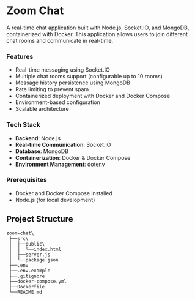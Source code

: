 # Zoom Chat
A real-time chat application built with Node.js, Socket.IO, and MongoDB, containerized with Docker. This application allows users to join different chat rooms and communicate in real-time.

### Features
- Real-time messaging using Socket.IO
- Multiple chat rooms support (configurable up to 10 rooms)
- Message history persistence using MongoDB
- Rate limiting to prevent spam
- Containerized deployment with Docker and Docker Compose
- Environment-based configuration
- Scalable architecture

### Tech Stack
- **Backend**: Node.js
- **Real-time Communication**: Socket.IO
- **Database**: MongoDB
- **Containerization**: Docker & Docker Compose
- **Environment Management**: dotenv

### Prerequisites
- Docker and Docker Compose installed
- Node.js (for local development)


## Project Structure
```
zoom-chat\
 ├──src\
 │  ├──public\
 │  │  └──index.html
 │  ├──server.js
 │  └──package.json
 ├──.env
 ├──.env.example
 ├──.gitignore
 ├──docker-compose.yml
 ├──Dockerfile
 └──README.md
 ```